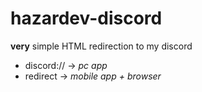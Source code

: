 # hazardev-discord

**very** simple HTML redirection to my discord
* discord:// -> *pc app*
* redirect -> *mobile app + browser*
